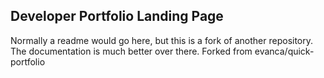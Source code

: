 ## Developer Portfolio Landing Page

Normally a readme would go here, but this is a fork of another repository.  The documentation is much better over there.  Forked from evanca/quick-portfolio
